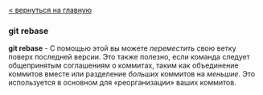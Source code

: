 [< вернуться на главную](./readme.md)

### git rebase

**git rebase** - С помощью этой вы можете *переместить* свою ветку поверх последней версии. Это также полезно, если команда следует общепринятым соглашениям о коммитах, таким как объединение коммитов вместе или разделение *больших* коммитов на *меньшие*. Это используется в основном для «реорганизации» ваших коммитов.